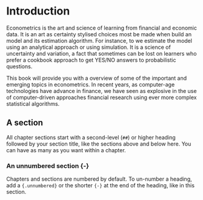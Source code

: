 # Introduction 

Econometrics is the art and science of learning from financial and economic data. It is an art as certainty stylised choices most be made when build an model and its estimation algorithm.  For instance, to we estimate the model using an analytical approach or using simulation.  It is a science of uncertainty and variation, a fact that sometimes can be lost on learners who prefer a cookbook approach to get YES/NO answers to probabilistic questions.  

This book will provide you with a overview of some of the important and emerging topics in econometrics.  In recent years, as computer-age technologies have advance in finance, we have seen as explosive in the use of computer-driven approaches financial research using ever more complex statistical algorithms. 

## A section

All chapter sections start with a second-level (`##`) or higher heading followed by your section title, like the sections above and below here. You can have as many as you want within a chapter.

### An unnumbered section {-}

Chapters and sections are numbered by default. To un-number a heading, add a `{.unnumbered}` or the shorter `{-}` at the end of the heading, like in this section.
